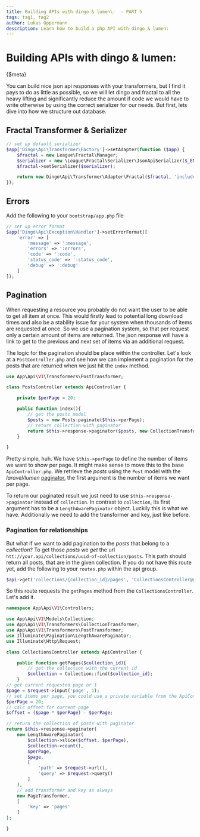 ```yaml
---
title: Building APIs with dingo & lumen\:  - PART 5
tags: tag1, tag2
author: Lukas Oppermann
description: Learn how to build a php API with dingo & lumen:
---
```

# Building APIs with dingo & lumen:
{$meta}

You can build nice json api responses with your transformers, but I find it pays to do as little as possible, so we will let dingo and fractal to all the heavy lifting and significantly reduce the amount if code we would have to write otherwise by using the correct serializer for our needs. But first, lets dive into how we structure out database.

## Fractal Transformer & Serializer

```php
// set up default serializer
$app['Dingo\Api\Transformer\Factory']->setAdapter(function ($app) {
    $fractal = new League\Fractal\Manager;
    $serializer = new \League\Fractal\Serializer\JsonApiSerializer($_ENV['API_DOMAIN']);
    $fractal->setSerializer($serializer);

    return new Dingo\Api\Transformer\Adapter\Fractal($fractal, 'include', ',', true);
});
```

## Errors

Add the following to your `bootstrap/app.php` file
```php
// set up error format
$app['Dingo\Api\Exception\Handler']->setErrorFormat([
    'error' => [
        'message' => ':message',
        'errors' => ':errors',
        'code' => ':code',
        'status_code' => ':status_code',
        'debug' => ':debug'
    ]
]);
```

## Pagination

When requesting a resource you probably do not want the user to be able to get all item at once. This would firstly lead to potential long download times and also be a stability issue for your system when thousands of items are requested at once. So we use a pagination system, so that per request only a certain amount of items are returned. The json response will have a link to get to the previous and next set of items via an additional request.

The logic for the pagination should be place within the controller. Let's look at a `PostController.php` and see how we can implement a pagination for the posts that are returned when we just hit the `index` method.

```php
use App\Api\V1\Transformers\PostTransformer;

class PostsController extends ApiController {

    private $perPage = 20;

    public function index(){
        // get the posts model
        $posts = new Posts:paginate($this->perPage);
        // return collection with paginator
        return $this->response->paginator($posts, new CollectionTransformer, ['key' => 'posts']);
    }

}
```

Pretty simple, huh. We have `$this->perPage` to define the number of items we want to show per page. It might make sense to move this to the base `ApiController.php`.  We retrieve the *posts* using the `Post` model with the *laravel/lumen* [paginator](https://laravel.com/docs/master/pagination), the first argument is the number of items we want per page.

To return our paginated result we just need to use `$this->response->paginator` instead of `collection`. In contrast to `collection`, its first argument has to be a `LengthAwarePaginator` object. Luckily this is what we have. Additionally we need to add the transformer and key, just like before.

### Pagination for relationships

But what if we want to add pagination to the *posts* that belong to a *collection*? To get those *posts* we *get* the url `htt://your.api/collections/uuid-of-collection/posts`. This path should return all posts, that are in the given collection. If you do not have this route yet, add the following to your `routes.php` within the api group.

```php
$api->get('collections/{collection_id}/pages', 'CollectionsController@getPages');
```

So this route requests the `getPages` method from the `CollectionsController`. Let's add it.

```php
namespace App\Api\V1\Controllers;

use App\Api\V1\Models\Collection;
use App\Api\V1\Transformers\CollectionTransformer;
use App\Api\V1\Transformers\PostTransformer;
use Illuminate\Pagination\LengthAwarePaginator;
use Illuminate\Http\Request;

class CollectionsController extends ApiController {

    public function getPages($collection_id){
        // get the collection with the current id
        $collection = Collection::find($collection_id);
    }
// get current requested page or 1
$page = $request->input('page', 1);
// set items per page, you could use a private variable from the ApiController here
$perPage = 20;
// calc offset for current page
$offset = ($page * $perPage) - $perPage;

// return the collection of posts with paginator
return $this->response->paginator(
    new LengthAwarePaginator(
        $collection->slice($offset, $perPage),
        $collection->count(),
        $perPage,
        $page,
        [
            'path' => $request->url(),
            'query' => $request->query()
        ]
    ),
    // add transformer and key as always
    new PageTransformer,
    [
        'key' => 'pages'
    ]
);

}
```
